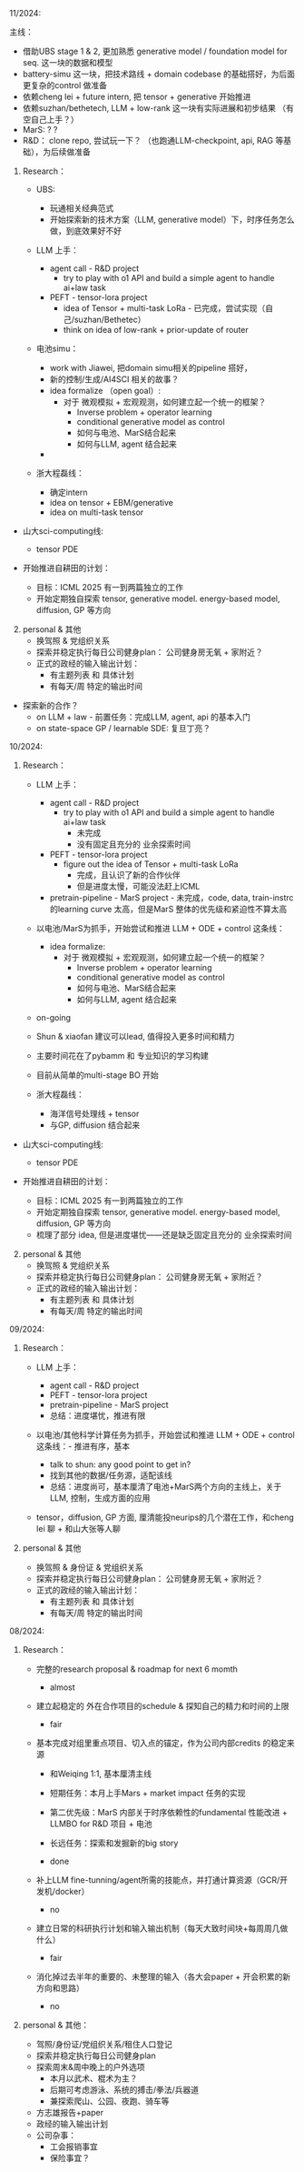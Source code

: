 
11/2024:

主线：
- 借助UBS stage 1 & 2, 更加熟悉 generative model / foundation model for seq. 这一块的数据和模型
- battery-simu 这一块，把技术路线 + domain codebase 的基础搭好，为后面更复杂的control 做准备
- 依赖cheng lei + future intern, 把 tensor + generative 开始推进 
- 依赖suzhan/bethetech, LLM + low-rank 这一块有实际进展和初步结果 （有空自己上手？）
- MarS: ? ?
- R&D： clone repo, 尝试玩一下？ （也跑通LLM-checkpoint, api, RAG 等基础），为后续做准备 


1. Research： 
   - UBS: 
	   - 玩通相关经典范式
	   - 开始探索新的技术方案（LLM, generative model）下，时序任务怎么做，到底效果好不好
   - LLM 上手：
      - agent call - R&D project 
        - try to play with o1 API and build a simple agent to handle ai+law task
      - PEFT - tensor-lora project
        -  idea of Tensor + multi-task LoRa - 已完成，尝试实现（自己/suzhan/Bethetec）
        - think on idea of low-rank + prior-update of router


   - 电池simu：
	   - work with Jiawei, 把domain simu相关的pipeline 搭好，
	   - 新的控制/生成/AI4SCI 相关的故事？
      - idea formalize （open goal）:
        - 对于 微观模拟 + 宏观观测，如何建立起一个统一的框架？
          - Inverse problem + operator learning
          - conditional generative model as control
          - 如何与电池、MarS结合起来
          - 如何与LLM, agent 结合起来
      - 


   - 浙大程磊线：
	   - 确定intern
     - idea on tensor + EBM/generative 
     - idea on multi-task tensor
    
  - 山大sci-computing线:
     - tensor PDE

  - 开始推进自耕田的计划：
     - 目标：ICML 2025 有一到两篇独立的工作
     - 开始定期独自探索 tensor, generative model. energy-based model, diffusion, GP 等方向


2. personal & 其他
   - 换驾照 & 党组织关系
   - 探索并稳定执行每日公司健身plan： 公司健身房无氧 + 家附近？
   - 正式的政经的输入输出计划：
      - 有主题列表 和 具体计划
      - 有每天/周 特定的输出时间
  - 探索新的合作？
	  - on LLM + law - 前置任务：完成LLM, agent, api 的基本入门
	  - on state-space GP / learnable SDE: 复旦丁亮？








10/2024:

1. Research：
   - LLM 上手：
      - agent call - R&D project 
        - try to play with o1 API and build a simple agent to handle ai+law task
	        -  未完成
	        - 没有固定且充分的 业余探索时间
      - PEFT - tensor-lora project
        - figure out the idea of Tensor + multi-task LoRa
	        - 完成，且认识了新的合作伙伴
	        - 但是进度太慢，可能没法赶上ICML
      - pretrain-pipeline - MarS project
		    - 未完成，code, data, train-instrc 的learning curve 太高，但是MarS 整体的优先级和紧迫性不算太高

   - 以电池/MarS为抓手，开始尝试和推进 LLM + ODE + control 这条线：
      - idea formalize:
        - 对于 微观模拟 + 宏观观测，如何建立起一个统一的框架？
          - Inverse problem + operator learning
          - conditional generative model as control
          - 如何与电池、MarS结合起来
          - 如何与LLM, agent 结合起来
    - on-going
    - Shun & xiaofan 建议可以lead, 值得投入更多时间和精力
    - 主要时间花在了pybamm 和 专业知识的学习构建
    - 目前从简单的multi-stage BO 开始  


   - 浙大程磊线：
     - 海洋信号处理线 + tensor
      - 与GP, diffusion 结合起来
    
  - 山大sci-computing线:
     - tensor PDE

  - 开始推进自耕田的计划：
     - 目标：ICML 2025 有一到两篇独立的工作
     - 开始定期独自探索 tensor, generative model. energy-based model, diffusion, GP 等方向
     - 梳理了部分 idea, 但是进度堪忧——还是缺乏固定且充分的 业余探索时间


2. personal & 其他
   - 换驾照 & 党组织关系
   - 探索并稳定执行每日公司健身plan： 公司健身房无氧 + 家附近？
   - 正式的政经的输入输出计划：
      - 有主题列表 和 具体计划
      - 有每天/周 特定的输出时间




09/2024:

1. Research：
   - LLM 上手：
      - agent call - R&D project 
      - PEFT - tensor-lora project
      - pretrain-pipeline - MarS project
      - 总结：进度堪忧，推进有限

   - 以电池/其他科学计算任务为抓手，开始尝试和推进 LLM + ODE + control 这条线：- 推进有序，基本
      - talk to shun: any good point to get in? 
      - 找到其他的数据/任务源，适配该线
      - 总结：进度尚可，基本厘清了电池+MarS两个方向的主线上，关于 LLM, 控制，生成方面的应用
      

   - tensor，diffusion, GP 方面, 厘清能投neurips的几个潜在工作，和cheng lei 聊 + 和山大张等人聊 


2. personal & 其他
   - 换驾照 & 身份证 & 党组织关系
   - 探索并稳定执行每日公司健身plan： 公司健身房无氧 + 家附近？
   - 正式的政经的输入输出计划：
      - 有主题列表 和 具体计划
      - 有每天/周 特定的输出时间




08/2024:
1. Research：
    - 完整的research proposal & roadmap for next 6 momth
      - almost
    - 建立起稳定的 外在合作项目的schedule & 探知自己的精力和时间的上限
      - fair
    - 基本完成对组里重点项目、切入点的锚定，作为公司内部credits 的稳定来源
      - 和Weiqing 1:1, 基本厘清主线 
      - 短期任务：本月上手Mars + market impact 任务的实现
      - 第二优先级：MarS 内部关于时序依赖性的fundamental 性能改进 + LLMBO for R&D 项目 + 电池
      - 长远任务：探索和发掘新的big story

      - done

    - 补上LLM fine-tunning/agent所需的技能点，并打通计算资源（GCR/开发机/docker）
      - no

    - 建立日常的科研执行计划和输入输出机制（每天大致时间块+每周周几做什么）
      - fair

    - 消化掉过去半年的重要的、未整理的输入（各大会paper + 开会积累的新方向和思路）
      - no



2. personal & 其他：
    - 驾照/身份证/党组织关系/租住人口登记
    - 探索并稳定执行每日公司健身plan
    - 探索周末&周中晚上的户外选项
      - 本月以武术、棍术为主？
      - 后期可考虑游泳、系统的搏击/拳法/兵器道 
      - 兼探索爬山、公园、夜跑、骑车等
    - 方志雄报告+paper
    - 政经的输入输出计划
    - 公司杂事：
       - 工会报销事宜
       - 保险事宜？









